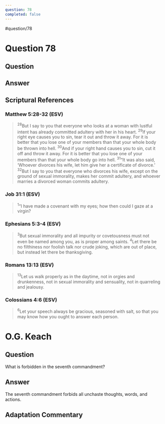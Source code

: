 ```yaml
---
question: 78
completed: false
---
```

#question/78
# Question 78

## Question


## Answer


## Scriptural References
### Matthew 5:28-32 (ESV)
> <sup>28</sup>But I say to you that everyone who looks at a woman with lustful intent has already committed adultery with her in his heart.
> <sup>29</sup>If your right eye causes you to sin, tear it out and throw it away. For it is better that you lose one of your members than that your whole body be thrown into hell.
> <sup>30</sup>And if your right hand causes you to sin, cut it off and throw it away. For it is better that you lose one of your members than that your whole body go into hell.
> <sup>31</sup>“It was also said, ‘Whoever divorces his wife, let him give her a certificate of divorce.’
> <sup>32</sup>But I say to you that everyone who divorces his wife, except on the ground of sexual immorality, makes her commit adultery, and whoever marries a divorced woman commits adultery.

### Job 31:1 (ESV)
> <sup>1</sup>“I have made a covenant with my eyes; how then could I gaze at a virgin?

### Ephesians 5:3-4 (ESV)
> <sup>3</sup>But sexual immorality and all impurity or covetousness must not even be named among you, as is proper among saints.
> <sup>4</sup>Let there be no filthiness nor foolish talk nor crude joking, which are out of place, but instead let there be thanksgiving.

### Romans 13:13 (ESV)
> <sup>13</sup>Let us walk properly as in the daytime, not in orgies and drunkenness, not in sexual immorality and sensuality, not in quarreling and jealousy.

### Colossians 4:6 (ESV)
> <sup>6</sup>Let your speech always be gracious, seasoned with salt, so that you may know how you ought to answer each person.

# O.G. Keach
## Question
What is forbidden in the seventh commandment?

## Answer
The seventh commandment forbids all unchaste thoughts, words, and actions.

## Adaptation Commentary
